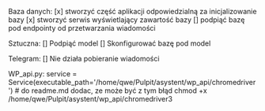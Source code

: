 

Baza danych:
[x] stworzyć część aplikacji odpowiedzialną za inicjalizowanie bazy
[x] stworzyć serwis wyświetlający zawartość bazy
[] podpiąć bazę pod endpointy od przetwarzania wiadomości

Sztuczna:
[] Podpiąć model
[] Skonfigurować bazę pod model


Telegram:
[] Nie działa pobieranie wiadomości


WP_api.py:
   service = Service(executable_path='/home/qwe/Pulpit/asystent/wp_api/chromedriver') # do readme.md dodac, ze może być z tym błąd chmod +x /home/qwe/Pulpit/asystent/wp_api/chromedriver3
